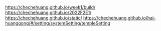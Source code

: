 https://chechehuang.github.io/week1/build/
https://chechehuang.github.io/2022F2E1/
https://chechehuang.github.io/static/
https://chechehuang.github.io/hai-huanggong/#/setting/systemSetting/templeSetting